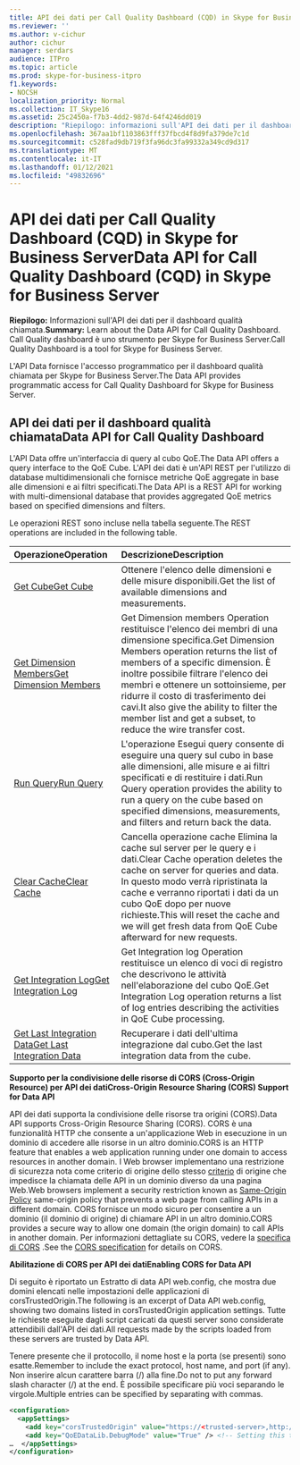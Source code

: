 ```yaml
---
title: API dei dati per Call Quality Dashboard (CQD) in Skype for Business Server
ms.reviewer: ''
ms.author: v-cichur
author: cichur
manager: serdars
audience: ITPro
ms.topic: article
ms.prod: skype-for-business-itpro
f1.keywords:
- NOCSH
localization_priority: Normal
ms.collection: IT_Skype16
ms.assetid: 25c2450a-f7b3-4dd2-987d-64f4246dd019
description: "Riepilogo: informazioni sull'API dei dati per il dashboard per la qualità delle chiamate. Call Quality dashboard è uno strumento per Skype for Business Server."
ms.openlocfilehash: 367aa1bf1103863fff37fbcd4f8d9fa379de7c1d
ms.sourcegitcommit: c528fad9db719f3fa96dc3fa99332a349cd9d317
ms.translationtype: MT
ms.contentlocale: it-IT
ms.lasthandoff: 01/12/2021
ms.locfileid: "49832696"
---
```

# <a name="data-api-for-call-quality-dashboard-cqd-in-skype-for-business-server"></a><span data-ttu-id="a0cd7-104">API dei dati per Call Quality Dashboard (CQD) in Skype for Business Server</span><span class="sxs-lookup"><span data-stu-id="a0cd7-104">Data API for Call Quality Dashboard (CQD) in Skype for Business Server</span></span>
 
<span data-ttu-id="a0cd7-105">**Riepilogo:** Informazioni sull'API dei dati per il dashboard qualità chiamata.</span><span class="sxs-lookup"><span data-stu-id="a0cd7-105">**Summary:** Learn about the Data API for Call Quality Dashboard.</span></span> <span data-ttu-id="a0cd7-106">Call Quality dashboard è uno strumento per Skype for Business Server.</span><span class="sxs-lookup"><span data-stu-id="a0cd7-106">Call Quality Dashboard is a tool for Skype for Business Server.</span></span>
  
<span data-ttu-id="a0cd7-107">L'API Data fornisce l'accesso programmatico per il dashboard qualità chiamata per Skype for Business Server.</span><span class="sxs-lookup"><span data-stu-id="a0cd7-107">The Data API provides programmatic access for Call Quality Dashboard for Skype for Business Server.</span></span>
  
## <a name="data-api-for-call-quality-dashboard"></a><span data-ttu-id="a0cd7-108">API dei dati per il dashboard qualità chiamata</span><span class="sxs-lookup"><span data-stu-id="a0cd7-108">Data API for Call Quality Dashboard</span></span>

<span data-ttu-id="a0cd7-109">L'API Data offre un'interfaccia di query al cubo QoE.</span><span class="sxs-lookup"><span data-stu-id="a0cd7-109">The Data API offers a query interface to the QoE Cube.</span></span> <span data-ttu-id="a0cd7-110">L'API dei dati è un'API REST per l'utilizzo di database multidimensionali che fornisce metriche QoE aggregate in base alle dimensioni e ai filtri specificati.</span><span class="sxs-lookup"><span data-stu-id="a0cd7-110">The Data API is a REST API for working with multi-dimensional database that provides aggregated QoE metrics based on specified dimensions and filters.</span></span>
  
<span data-ttu-id="a0cd7-111">Le operazioni REST sono incluse nella tabella seguente.</span><span class="sxs-lookup"><span data-stu-id="a0cd7-111">The REST operations are included in the following table.</span></span>
  

|<span data-ttu-id="a0cd7-112">**Operazione**</span><span class="sxs-lookup"><span data-stu-id="a0cd7-112">**Operation**</span></span>|<span data-ttu-id="a0cd7-113">**Descrizione**</span><span class="sxs-lookup"><span data-stu-id="a0cd7-113">**Description**</span></span>|
|:-----|:-----|
|[<span data-ttu-id="a0cd7-114">Get Cube</span><span class="sxs-lookup"><span data-stu-id="a0cd7-114">Get Cube</span></span>](get-cube.md) <br/> |<span data-ttu-id="a0cd7-115">Ottenere l'elenco delle dimensioni e delle misure disponibili.</span><span class="sxs-lookup"><span data-stu-id="a0cd7-115">Get the list of available dimensions and measurements.</span></span>  <br/> |
|[<span data-ttu-id="a0cd7-116">Get Dimension Members</span><span class="sxs-lookup"><span data-stu-id="a0cd7-116">Get Dimension Members</span></span>](get-dimension-members.md) <br/> |<span data-ttu-id="a0cd7-117">Get Dimension members Operation restituisce l'elenco dei membri di una dimensione specifica.</span><span class="sxs-lookup"><span data-stu-id="a0cd7-117">Get Dimension Members operation returns the list of members of a specific dimension.</span></span> <span data-ttu-id="a0cd7-118">È inoltre possibile filtrare l'elenco dei membri e ottenere un sottoinsieme, per ridurre il costo di trasferimento dei cavi.</span><span class="sxs-lookup"><span data-stu-id="a0cd7-118">It also give the ability to filter the member list and get a subset, to reduce the wire transfer cost.</span></span>  <br/> |
|[<span data-ttu-id="a0cd7-119">Run Query</span><span class="sxs-lookup"><span data-stu-id="a0cd7-119">Run Query</span></span>](run-query.md) <br/> |<span data-ttu-id="a0cd7-120">L'operazione Esegui query consente di eseguire una query sul cubo in base alle dimensioni, alle misure e ai filtri specificati e di restituire i dati.</span><span class="sxs-lookup"><span data-stu-id="a0cd7-120">Run Query operation provides the ability to run a query on the cube based on specified dimensions, measurements, and filters and return back the data.</span></span>  <br/> |
|[<span data-ttu-id="a0cd7-121">Clear Cache</span><span class="sxs-lookup"><span data-stu-id="a0cd7-121">Clear Cache</span></span>](clear-cache.md) <br/> |<span data-ttu-id="a0cd7-122">Cancella operazione cache Elimina la cache sul server per le query e i dati.</span><span class="sxs-lookup"><span data-stu-id="a0cd7-122">Clear Cache operation deletes the cache on server for queries and data.</span></span> <span data-ttu-id="a0cd7-123">In questo modo verrà ripristinata la cache e verranno riportati i dati da un cubo QoE dopo per nuove richieste.</span><span class="sxs-lookup"><span data-stu-id="a0cd7-123">This will reset the cache and we will get fresh data from QoE Cube afterward for new requests.</span></span>  <br/> |
|[<span data-ttu-id="a0cd7-124">Get Integration Log</span><span class="sxs-lookup"><span data-stu-id="a0cd7-124">Get Integration Log</span></span>](get-integration-log.md) <br/> |<span data-ttu-id="a0cd7-125">Get Integration log Operation restituisce un elenco di voci di registro che descrivono le attività nell'elaborazione del cubo QoE.</span><span class="sxs-lookup"><span data-stu-id="a0cd7-125">Get Integration Log operation returns a list of log entries describing the activities in QoE Cube processing.</span></span>  <br/> |
|[<span data-ttu-id="a0cd7-126">Get Last Integration Data</span><span class="sxs-lookup"><span data-stu-id="a0cd7-126">Get Last Integration Data</span></span>](get-last-integration-data.md) <br/> |<span data-ttu-id="a0cd7-127">Recuperare i dati dell'ultima integrazione dal cubo.</span><span class="sxs-lookup"><span data-stu-id="a0cd7-127">Get the last integration data from the cube.</span></span>  <br/> |
   
 <span data-ttu-id="a0cd7-128">**Supporto per la condivisione delle risorse di CORS (Cross-Origin Resource) per API dei dati**</span><span class="sxs-lookup"><span data-stu-id="a0cd7-128">**Cross-Origin Resource Sharing (CORS) Support for Data API**</span></span>
  
<span data-ttu-id="a0cd7-129">API dei dati supporta la condivisione delle risorse tra origini (CORS).</span><span class="sxs-lookup"><span data-stu-id="a0cd7-129">Data API supports Cross-Origin Resource Sharing (CORS).</span></span> <span data-ttu-id="a0cd7-130">CORS è una funzionalità HTTP che consente a un'applicazione Web in esecuzione in un dominio di accedere alle risorse in un altro dominio.</span><span class="sxs-lookup"><span data-stu-id="a0cd7-130">CORS is an HTTP feature that enables a web application running under one domain to access resources in another domain.</span></span> <span data-ttu-id="a0cd7-131">I Web browser implementano una restrizione di sicurezza nota come criterio di origine dello stesso [criterio](https://www.w3.org/Security/wiki/Same_Origin_Policy) di origine che impedisce la chiamata delle API in un dominio diverso da una pagina Web.</span><span class="sxs-lookup"><span data-stu-id="a0cd7-131">Web browsers implement a security restriction known as [Same-Origin Policy](https://www.w3.org/Security/wiki/Same_Origin_Policy) same-origin policy that prevents a web page from calling APIs in a different domain.</span></span> <span data-ttu-id="a0cd7-132">CORS fornisce un modo sicuro per consentire a un dominio (il dominio di origine) di chiamare API in un altro dominio.</span><span class="sxs-lookup"><span data-stu-id="a0cd7-132">CORS provides a secure way to allow one domain (the origin domain) to call APIs in another domain.</span></span> <span data-ttu-id="a0cd7-133">Per informazioni dettagliate su CORS, vedere la [specifica di CORS](https://www.w3.org/TR/cors/) .</span><span class="sxs-lookup"><span data-stu-id="a0cd7-133">See the [CORS specification](https://www.w3.org/TR/cors/) for details on CORS.</span></span>
  
 <span data-ttu-id="a0cd7-134">**Abilitazione di CORS per API dei dati**</span><span class="sxs-lookup"><span data-stu-id="a0cd7-134">**Enabling CORS for Data API**</span></span>
  
 <span data-ttu-id="a0cd7-135">Di seguito è riportato un Estratto di data API web.config, che mostra due domini elencati nelle impostazioni delle applicazioni di corsTrustedOrigin.</span><span class="sxs-lookup"><span data-stu-id="a0cd7-135">The following is an excerpt of Data API web.config, showing two domains listed in corsTrustedOrigin application settings.</span></span> <span data-ttu-id="a0cd7-136">Tutte le richieste eseguite dagli script caricati da questi server sono considerate attendibili dall'API dei dati.</span><span class="sxs-lookup"><span data-stu-id="a0cd7-136">All requests made by the scripts loaded from these servers are trusted by Data API.</span></span>
  
<span data-ttu-id="a0cd7-137">Tenere presente che il protocollo, il nome host e la porta (se presenti) sono esatte.</span><span class="sxs-lookup"><span data-stu-id="a0cd7-137">Remember to include the exact protocol, host name, and port (if any).</span></span> <span data-ttu-id="a0cd7-138">Non inserire alcun carattere barra (/) alla fine.</span><span class="sxs-lookup"><span data-stu-id="a0cd7-138">Do not to put any forward slash character (/) at the end.</span></span> <span data-ttu-id="a0cd7-139">È possibile specificare più voci separando le virgole.</span><span class="sxs-lookup"><span data-stu-id="a0cd7-139">Multiple entries can be specified by separating with commas.</span></span>
  
```xml
<configuration>
  <appSettings>
    <add key="corsTrustedOrigin" value="https://<trusted-server>,http://<another-trusted-domain>:8080" /> <!-- Domains which are trusted to get the data -->
    <add key="QoEDataLib.DebugMode" value="True" /> <!-- Setting this to True, allows seeing of the detail logs in status page -->
…  </appSettings>
</configuration>
```


